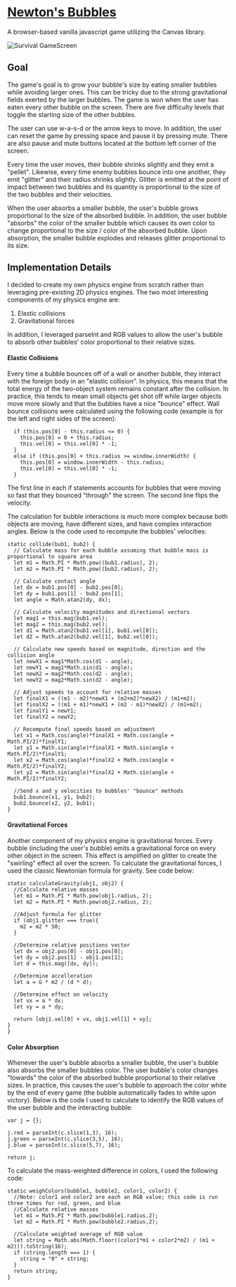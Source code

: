 # [Newton's Bubbles][link]
[link]: https://mikebarile.github.io/Newtons-Bubbles/

A browser-based vanilla javascript game utilizing the Canvas library.

![Survival GameScreen](https://res.cloudinary.com/dsguwnfdw/image/upload/v1479496677/Screen_Shot_2016-11-18_at_11.17.36_AM_faeys7.png)

## Goal

The game's goal is to grow your bubble's size by eating smaller bubbles while avoiding larger ones. This can be tricky due to the strong gravitational fields exerted by the larger bubbles. The game is won when the user has eaten every other bubble on the screen. There are five difficulty levels that toggle the starting size of the other bubbles.

The user can use w-a-s-d or the arrow keys to move. In addition, the user can reset the game by pressing space and pause it by pressing mute. There are also pause and mute buttons located at the bottom left corner of the screen.

Every time the user moves, their bubble shrinks slightly and they emit a "pellet". Likewise, every time enemy bubbles bounce into one another, they emit "glitter" and their radius shrinks slightly. Glitter is emitted at the point of impact between two bubbles and its quantity is proportional to the size of the two bubbles and their velocities.

When the user absorbs a smaller bubble, the user's bubble grows proportional to the size of the absorbed bubble. In addition, the user bubble "absorbs" the color of the smaller bubble which causes its own color to change proportional to the size / color of the absorbed bubble. Upon absorption, the smaller bubble explodes and releases glitter proportional to its size.

## Implementation Details

I decided to create my own physics engine from scratch rather than leveraging pre-existing 2D physics engines. The two most interesting components of my physics engine are:
1) Elastic collisions
2) Gravitational forces

In addition, I leveraged parseInt and RGB values to allow the user's bubble to absorb other bubbles' color proportional to their relative sizes.

#### Elastic Collisions

Every time a bubble bounces off of a wall or another bubble, they interact with the foreign body in an "elastic collision". In physics, this means that the total energy of the two-object system remains constant after the collision. In practice, this tends to mean small objects get shot off while larger objects move more slowly and that the bubbles have a nice "bounce" effect. Wall bounce collisions were calculated using the following code (example is for the left and right sides of the screen):

```
  if (this.pos[0] - this.radius <= 0) {
    this.pos[0] = 0 + this.radius;
    this.vel[0] = this.vel[0] * -1;
  }
  else if (this.pos[0] + this.radius >= window.innerWidth) {
    this.pos[0] = window.innerWidth - this.radius;
    this.vel[0] = this.vel[0] * -1;
  }
```

The first line in each if statements accounts for bubbles that were moving so fast that they bounced "through" the screen. The second line flips the velocity.

The calculation for bubble interactions is much more complex because both objects are moving, have different sizes, and have complex interaction angles. Below is the code used to recompute the bubbles' velocities:

```
static collide(bub1, bub2) {
  // Calculate mass for each bubble assuming that bubble mass is proportional to square area
  let m1 = Math.PI * Math.pow((bub1.radius), 2);
  let m2 = Math.PI * Math.pow((bub2.radius), 2);

  // Calculate contact angle
  let dx = bub1.pos[0] - bub2.pos[0];
  let dy = bub1.pos[1] - bub2.pos[1];
  let angle = Math.atan2(dy, dx);

  // Calculate velocity magnitudes and directional vectors
  let mag1 = this.mag(bub1.vel);
  let mag2 = this.mag(bub2.vel);
  let d1 = Math.atan2(bub1.vel[1], bub1.vel[0]);
  let d2 = Math.atan2(bub2.vel[1], bub2.vel[0]);

  // Calculate new speeds based on magnitude, direction and the collision angle
  let newX1 = mag1*Math.cos(d1 - angle);
  let newY1 = mag1*Math.sin(d1 - angle);
  let newX2 = mag2*Math.cos(d2 - angle);
  let newY2 = mag2*Math.sin(d2 - angle);

  // Adjust speeds to account for relative masses
  let finalX1 = ((m1 - m2)*newX1 + (m2+m2)*newX2) / (m1+m2);
  let finalX2 = ((m1 + m1)*newX1 + (m2 - m1)*newX2) / (m1+m2);
  let finalY1 = newY1;
  let finalY2 = newY2;

  // Recompute final speeds based on adjustment
  let x1 = Math.cos(angle)*finalX1 + Math.cos(angle + Math.PI/2)*finalY1;
  let y1 = Math.sin(angle)*finalX1 + Math.sin(angle + Math.PI/2)*finalY1;
  let x2 = Math.cos(angle)*finalX2 + Math.cos(angle + Math.PI/2)*finalY2;
  let y2 = Math.sin(angle)*finalX2 + Math.sin(angle + Math.PI/2)*finalY2;

  //Send x and y velocities to bubbles' "bounce" methods
  bub1.bounce(x1, y1, bub2);
  bub2.bounce(x2, y2, bub1);
}
```

#### Gravitational Forces

Another component of my physics engine is gravitational forces. Every bubble (including the user's bubble) emits a gravitational force on every other object in the screen. This effect is amplified on glitter to create the "swirling" effect all over the screen. To calculate the gravitational forces, I used the classic Newtonian formula for gravity. See code below:

```
static calculateGravity(obj1, obj2) {
  //Calculate relative masses
  let m1 = Math.PI * Math.pow(obj1.radius, 2);
  let m2 = Math.PI * Math.pow(obj2.radius, 2);

  //Adjust formula for glitter
  if (obj1.glitter === true){
    m2 = m2 * 50;
  }

  //Determine relative positions vector
  let dx = obj2.pos[0] - obj1.pos[0];
  let dy = obj2.pos[1] - obj1.pos[1];
  let d = this.mag([dx, dy]);

  //Determine accelleration
  let a = G * m2 / (d * d);

  //Determine effect on velocity
  let vx = a * dx;
  let vy = a * dy;

  return [obj1.vel[0] + vx, obj1.vel[1] + vy];
}
}
```

#### Color Absorption

Whenever the user's bubble absorbs a smaller bubble, the user's bubble also absorbs the smaller bubbles color. The user bubble's color changes "towards" the color of the absorbed bubble proportional to their relative sizes. In practice, this causes the user's bubble to approach the color white by the end of every game (the bubble automatically fades to white upon victory). Below is the code I used to calculate to identify the RGB values of the user bubble and the interacting bubble:

```
var j = {};

j.red = parseInt(c.slice(1,3), 16);
j.green = parseInt(c.slice(3,5), 16);
j.blue = parseInt(c.slice(5,7), 16);

return j;
```

To calculate the mass-weighted difference in colors, I used the following code:

```
static weighColors(bubble1, bubble2, color1, color2) {
  //Note: color1 and color2 are each an RGB value; this code is run three times for red, green, and blue
  //Calculate relative masses
  let m1 = Math.PI * Math.pow(bubble1.radius,2);
  let m2 = Math.PI * Math.pow(bubble2.radius,2);

  //Calculate weighted average of RGB value
  let string = Math.abs(Math.floor((color1*m1 + color2*m2) / (m1 + m2))).toString(16);
  if (string.length === 1) {
    string = "0" + string;
  }
  return string;
}
```
